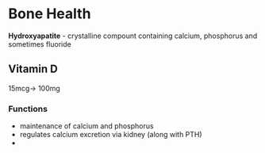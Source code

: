 # Bone Health
**Hydroxyapatite** - crystalline compount containing calcium, phosphorus and sometimes fluoride
## Vitamin D 
15mcg-> 100mg 
### Functions 
- maintenance of calcium and phosphorus
- regulates calcium excretion via kidney (along with PTH)
- 